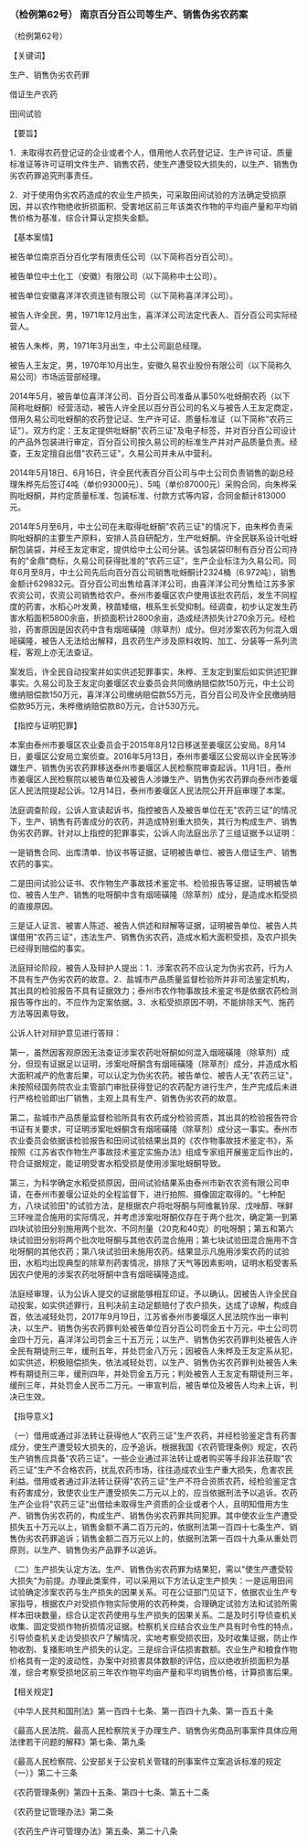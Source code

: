 ### （检例第62号） 南京百分百公司等生产、销售伪劣农药案

（检例第62号）

【关键词】

生产、销售伪劣农药罪

借证生产农药

田间试验

【要旨】

1．未取得农药登记证的企业或者个人，借用他人农药登记证、生产许可证、质量标准证等许可证明文件生产、销售农药，使生产遭受较大损失的，以生产、销售伪劣农药罪追究刑事责任。

2．对于使用伪劣农药造成的农业生产损失，可采取田间试验的方法确定受损原因，并以农作物绝收折损面积、受害地区前三年该类农作物的平均亩产量和平均销售价格为基准，综合计算认定损失金额。

【基本案情】

被告单位南京百分百化学有限责任公司（以下简称百分百公司）。

被告单位中土化工（安徽）有限公司（以下简称中土公司）。

被告单位安徽喜洋洋农资连锁有限公司（以下简称喜洋洋公司）。

被告人许全民，男，1971年12月出生，喜洋洋公司法定代表人、百分百公司实际经营人。

被告人朱桦，男，1971年3月出生，中土公司副总经理。

被告人王友定，男，1970年10月出生，安徽久易农业股份有限公司（以下简称久易公司）市场运营部经理。

2014年5月，被告单位喜洋洋公司、百分百公司准备从事50%吡蚜酮农药（以下简称吡蚜酮）经营活动，被告人许全民以百分百公司的名义与被告人王友定商定，借用久易公司吡蚜酮的农药登记证、生产许可证、质量标准证（以下简称"农药三证"）。双方约定：王友定提供吡蚜酮"农药三证"及电子标签，并对百分百公司设计的产品外包装进行审定，百分百公司按久易公司的标准生产并对产品质量负责。经查，王友定擅自出借"农药三证"，久易公司并未从中营利。

2014年5月18日、6月16日，许全民代表百分百公司与中土公司负责销售的副总经理朱桦先后签订4吨（单价93000元）、5吨（单价87000元）采购合同，向朱桦采购吡蚜酮，并约定质量标准、包装标准、付款方式等内容，合同金额计813000元。

2014年5月至6月，中土公司在未取得吡蚜酮"农药三证"的情况下，由朱桦负责采购吡蚜酮的主要生产原料，安排人员自研配方，生产吡蚜酮。许全民联系设计吡蚜酮包装袋，并经王友定审定，提供给中土公司分装。该包装袋印制有百分百公司持有的"金鼎"商标，久易公司获得批准的"农药三证"，生产企业标注为久易公司。同年6月至8月，中土公司先后向百分百公司销售吡蚜酮计2324桶（6.972吨），销售金额计629832元。百分百公司出售给喜洋洋公司，由喜洋洋公司分售给江苏多家农资公司，农资公司销售给农户。泰州市姜堰区农户使用该批农药后，发生不同程度的药害，水稻心叶发黄，秧苗矮缩，根系生长受抑制。经调查，初步认定发生药害水稻面积5800余亩，折损面积计2800余亩，造成经济损失计270余万元。经检验，药害原因是因农药中含有烟嘧磺隆（除草剂）成分。但对涉案农药为何混入烟嘧磺隆，被告人无法给出解释，且农药生产涉及原料收购、加工、分装等一系列流程，客观上亦无法查证。

案发后，许全民自动投案并如实供述犯罪事实，朱桦、王友定到案后如实供述犯罪事实。久易公司及王友定向姜堰区农业委员会共同缴纳赔偿款150万元，中土公司缴纳赔偿款150万元，喜洋洋公司缴纳赔偿款55万元，百分百公司及许全民缴纳赔偿款95万元，朱桦缴纳赔偿款80万元，合计530万元。

【指控与证明犯罪】

本案由泰州市姜堰区农业委员会于2015年8月12日移送至姜堰区公安局。8月14日，姜堰区公安局立案侦查。2016年5月13日，泰州市姜堰区公安局以许全民等涉嫌生产、销售伪劣农药罪移送泰州市姜堰区人民检察院审查起诉。11月1日，泰州市姜堰区人民检察院以被告单位及被告人涉嫌生产、销售伪劣农药罪向泰州市姜堰区人民法院提起公诉。12月14日，泰州市姜堰区人民法院公开开庭审理了本案。

法庭调查阶段，公诉人宣读起诉书，指控被告人及被告单位在无"农药三证"的情况下，生产、销售有药害成分的农药，并造成特别重大损失，其行为构成生产、销售伪劣农药罪。针对以上指控的犯罪事实，公诉人向法庭出示了三组证据予以证明：

一是销售合同、出库清单、协议书等证据，证明被告单位、被告人借证生产、销售农药的事实。

二是田间试验公证书、农作物生产事故技术鉴定书、检验报告等证据，证明被告单位、被告人生产、销售的吡呀酮中含有烟嘧磺隆（除草剂）成分，是造成水稻受损的直接原因。

三是证人证言、被害人陈述、被告人供述和辩解等证据，证明被告单位、被告人共谋借用"农药三证"，违法生产、销售伪劣农药，造成水稻大面积受损，及农户损失已经得到赔偿的事实。

法庭辩论阶段，被告人及辩护人提出：1．涉案农药不应认定为伪劣农药，行为人不具有生产伪劣农药的故意。2．盐城市产品质量监督检验所并非司法鉴定机构，其出具的检验报告不具有证据效力；泰州市农作物事故技术鉴定书是依据农药检测报告等作出的，不应作为定案依据。3．水稻受损原因不明，不能排除天气、施药方法等因素导致。

公诉人针对辩护意见进行答辩：

第一，虽然因客观原因无法查证涉案农药吡呀酮如何混入烟嘧磺隆（除草剂）成分，但现有证据足以证明，涉案吡呀酮含有烟嘧磺隆（除草剂）成分，并造成水稻大面积减产的危害后果，可以认定为伪劣农药。被告单位、被告人无"农药三证"，未按照经国务院农业主管部门审批获得登记的农药配方进行生产，生产完成后未进行严格检验即出厂销售，主观上具有生产、销售伪劣农药的故意。

第二，盐城市产品质量监督检验所具有农药成分检验资质，其出具的检验报告符合书证有关要求，可证明涉案吡蚜酮含有烟嘧磺隆（除草剂）成分这一事实。泰州市农业委员会依据该检验报告和田间试验结果出具的《农作物事故技术鉴定书》，系按照《江苏省农作物生产事故技术鉴定实施办法》组成专家组开展鉴定后作出的，符合证据规定，能证明受害水稻受损是使用涉案吡蚜酮导致。

第三，为科学确定水稻受损原因，田间试验结果系由泰州市新农农资有限公司申请，在泰州市姜堰公证处的全程监督下，进行拍照、摄像固定取得的。"七种配方，八块试验田"的试验方法，是根据农户将吡呀酮与阿维氟铃尿、戊唑醇、咪鲜三环唑混合施用的实际情况，并考虑涉案吡呀酮仅存在于两个批次，确定第一到第四块试验田分别施用两个批次、不同剂量（20克和40克）的吡呀酮；第五和第六块试验田分别将两个批次吡呀酮与其他农药混合施用；第七块试验田混合施用不含吡呀酮的其他农药；第八块试验田未施用农药。结果显示凡施用涉案农药的试验田，水稻均出现典型的除草剂药害情况，排除了天气等因素影响，证明水稻受害系因农户使用的涉案农药吡呀酮中含有烟嘧磺隆造成。

法庭经审理，认为公诉人提交的证据能够相互印证，予以确认。因被告人许全民自动投案，如实供述罪行，且判决前主动足额赔付了农户损失，达成了谅解，构成自首，依法减轻处罚，2017年9月19日，江苏省泰州市姜堰区人民法院作出一审判决，以生产、销售伪劣农药罪判处被告单位百分百公司罚金五十万元，中土公司罚金四十万元，喜洋洋公司罚金三十五万元；以生产、销售伪劣农药罪判处被告人许全民有期徒刑三年，缓刑五年，并处罚金八万元；因被告人朱桦及王友定系从犯，如实供述，积极赔偿损失，依法减轻处罚，以生产、销售伪劣农药罪判处被告人朱桦有期徒刑三年，缓刑四年，并处罚金五万元；判处被告人王友定有期徒刑三年，缓刑三年，并处罚金人民币二万元。一审宣判后，被告单位及被告人均未上诉，判决已生效。

【指导意义】

（一）借用或通过非法转让获得他人"农药三证"生产农药，并经检验鉴定含有药害成分，使生产遭受较大损失的，应予追诉。根据我国《农药管理条例》规定，农药生产销售应具备"农药三证"。一些企业通过非法转让或者购买等手段非法获取"农药三证"生产不合格农药，扰乱农药市场，往往造成农业生产重大损失，危害农民利益。借用或者通过非法转让获得"农药三证"生产不符合资质农药，经检验鉴定含有药害成分，致使农业生产遭受损失二万元以上的，应当依据刑法予以追诉。农药生产企业将"农药三证"出借给未取得生产资质的企业或者个人，且明知借用方生产、销售伪劣农药的，构成生产、销售伪劣农药罪共同犯罪。其中使农业生产遭受损失五十万元以上，销售金额不满二百万元的，依据刑法第一百四十七条生产、销售伪劣农药罪追诉；销售金额二百万元以上的，依据刑法第一百四十九条从重处罚原则，以生产、销售伪劣产品罪予以追诉。

（二）生产损失认定方法。生产、销售伪劣农药罪为结果犯，需以"使生产遭受较大损失"为前提。办理此类案件，可以采用以下方法认定生产损失：一是运用田间试验确定涉案农药与生产损失的因果关系。可在公证部门见证下，依据农业生产专家指导，根据农户对受损作物实际使用的农药种类，合理确定试验方法和试验所需样本田块数量，综合认定农药使用与生产损失的因果关系。二是及时引导侦查机关收集、固定受损作物折损情况证据。检察机关应结合农业生产具有时令性的特点，引导侦查机关走访受损农户了解情况，实地考察受损农田，及时收集证据，防止作物收割、复播影响生产损失的认定。三是综合评估损害数额。农业生产和粮食作物价格具有一定的波动性，办案中对损害具体数额的评估，应以绝收折损面积为基准，综合考察受损地区前三年农作物平均亩产量和平均销售价格，计算损害后果。

【相关规定】

《中华人民共和国刑法》第一百四十七条、第一百四十九条、第一百五十条

《最高人民法院、最高人民检察院关于办理生产、销售伪劣商品刑事案件具体应用法律若干问题的解释》第七条、第九条

《最高人民检察院、公安部关于公安机关管辖的刑事案件立案追诉标准的规定（一）》第二十三条

《农药管理条例》第四十五条、第四十七条、第五十二条

《农药登记管理办法》第二条

《农药生产许可管理办法》第五条、第二十八条
